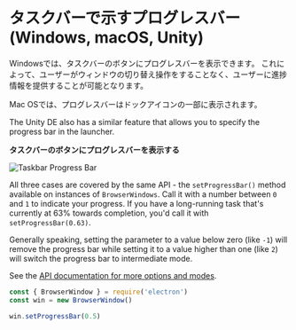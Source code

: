 # タスクバーで示すプログレスバー (Windows, macOS, Unity)

Windowsでは、タスクバーのボタンにプログレスバーを表示できます。 これによって、ユーザーがウィンドウの切り替え操作をすることなく、ユーザーに進捗情報を提供することが可能となります。

Mac OSでは、プログレスバーはドックアイコンの一部に表示されます。

The Unity DE also has a similar feature that allows you to specify the progress bar in the launcher.

**タスクバーのボタンにプログレスバーを表示する**

![Taskbar Progress Bar](https://cloud.githubusercontent.com/assets/639601/5081682/16691fda-6f0e-11e4-9676-49b6418f1264.png)

All three cases are covered by the same API - the `setProgressBar()` method available on instances of `BrowserWindows`. Call it with a number between `0` and `1` to indicate your progress. If you have a long-running task that's currently at 63% towards completion, you'd call it with `setProgressBar(0.63)`.

Generally speaking, setting the parameter to a value below zero (like `-1`) will remove the progress bar while setting it to a value higher than one (like `2`) will switch the progress bar to intermediate mode.

See the [API documentation for more options and modes](../api/browser-window.md#winsetprogressbarprogress).

```javascript
const { BrowserWindow } = require('electron')
const win = new BrowserWindow()

win.setProgressBar(0.5)
```